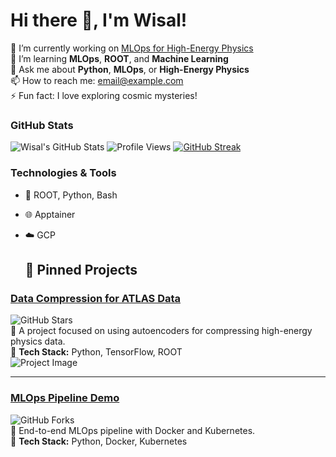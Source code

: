 # Hi there 👋, I'm Wisal!
🔭 I’m currently working on [MLOps for High-Energy Physics](https://github.com/wisabd/BolognaGAN)  
🌱 I’m learning **MLOps**, **ROOT**, and **Machine Learning**  
💬 Ask me about **Python**, **MLOps**, or **High-Energy Physics**  
📫 How to reach me: [email@example.com](muhammad.abdullah8@studio.unibo.it)  
⚡ Fun fact: I love exploring cosmic mysteries!  

### GitHub Stats
![Wisal's GitHub Stats](https://github-readme-stats.vercel.app/api?username=wisabd&show_icons=true&theme=radical)
![Profile Views](https://komarev.com/ghpvc/?username=wisabd&style=flat-square&color=blue)
[![GitHub Streak](https://streak-stats.demolab.com/?user=wisabd&theme=radical)](https://git.io/wisabd)


### Technologies & Tools
- 🧬 ROOT, Python, Bash
- 🌐 Apptainer
- ☁️ GCP


  ## 🚀 Pinned Projects

### [Data Compression for ATLAS Data](https://github.com/Wisal123/Data-Compression-ATLAS)
![GitHub Stars](https://img.shields.io/github/stars/Wisal123/Data-Compression-ATLAS?style=social)  
🌟 A project focused on using autoencoders for compressing high-energy physics data.  
🔧 **Tech Stack:** Python, TensorFlow, ROOT  
![Project Image](https://user-images.githubusercontent.com/123456789/your-image.png)

---

### [MLOps Pipeline Demo](https://github.com/Wisal123/MLOps-Pipeline-Demo)
![GitHub Forks](https://img.shields.io/github/forks/Wisal123/MLOps-Pipeline-Demo?style=social)  
🌟 End-to-end MLOps pipeline with Docker and Kubernetes.  
🔧 **Tech Stack:** Python, Docker, Kubernetes  

